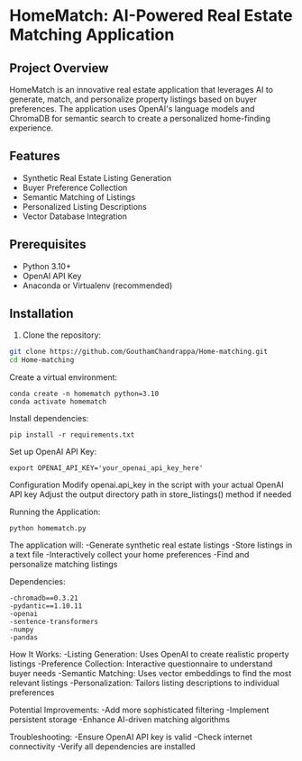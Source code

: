 # HomeMatch: AI-Powered Real Estate Matching Application

## Project Overview

HomeMatch is an innovative real estate application that leverages AI to generate, match, and personalize property listings based on buyer preferences. The application uses OpenAI's language models and ChromaDB for semantic search to create a personalized home-finding experience.

## Features

- Synthetic Real Estate Listing Generation
- Buyer Preference Collection
- Semantic Matching of Listings
- Personalized Listing Descriptions
- Vector Database Integration

## Prerequisites

- Python 3.10+
- OpenAI API Key
- Anaconda or Virtualenv (recommended)

## Installation

1. Clone the repository:
```bash
git clone https://github.com/GouthamChandrappa/Home-matching.git
cd Home-matching
```

Create a virtual environment:
```
conda create -n homematch python=3.10
conda activate homematch
```
Install dependencies:
```
pip install -r requirements.txt
```
Set up OpenAI API Key:
```
export OPENAI_API_KEY='your_openai_api_key_here'
```
Configuration
Modify openai.api_key in the script with your actual OpenAI API key
Adjust the output directory path in store_listings() method if needed

Running the Application:
```
python homematch.py
```
The application will:
-Generate synthetic real estate listings
-Store listings in a text file
-Interactively collect your home preferences
-Find and personalize matching listings

Dependencies:
```
-chromadb==0.3.21
-pydantic==1.10.11
-openai
-sentence-transformers
-numpy
-pandas
```

How It Works:
-Listing Generation: Uses OpenAI to create realistic property listings
-Preference Collection: Interactive questionnaire to understand buyer needs
-Semantic Matching: Uses vector embeddings to find the most relevant listings
-Personalization: Tailors listing descriptions to individual preferences

Potential Improvements:
-Add more sophisticated filtering
-Implement persistent storage
-Enhance AI-driven matching algorithms

Troubleshooting:
-Ensure OpenAI API key is valid
-Check internet connectivity
-Verify all dependencies are installed




